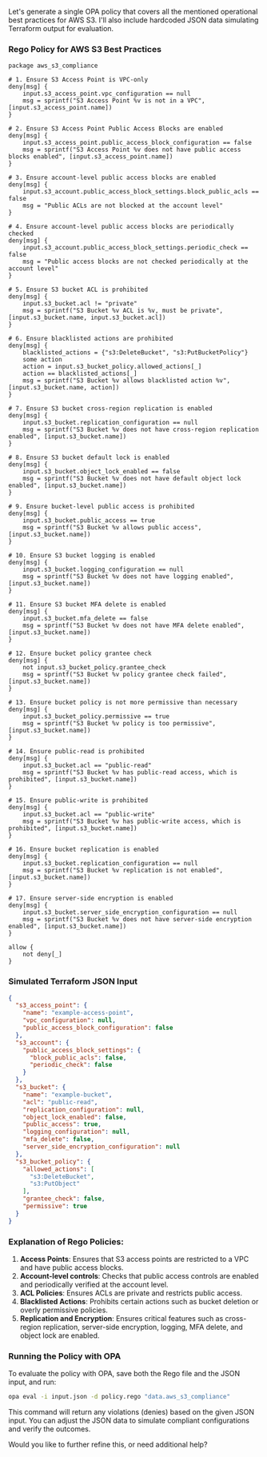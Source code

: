 Let's generate a single OPA policy that covers all the mentioned operational best practices for AWS S3. I'll also include hardcoded JSON data simulating Terraform output for evaluation.

### Rego Policy for AWS S3 Best Practices

```rego
package aws_s3_compliance

# 1. Ensure S3 Access Point is VPC-only
deny[msg] {
    input.s3_access_point.vpc_configuration == null
    msg = sprintf("S3 Access Point %v is not in a VPC", [input.s3_access_point.name])
}

# 2. Ensure S3 Access Point Public Access Blocks are enabled
deny[msg] {
    input.s3_access_point.public_access_block_configuration == false
    msg = sprintf("S3 Access Point %v does not have public access blocks enabled", [input.s3_access_point.name])
}

# 3. Ensure account-level public access blocks are enabled
deny[msg] {
    input.s3_account.public_access_block_settings.block_public_acls == false
    msg = "Public ACLs are not blocked at the account level"
}

# 4. Ensure account-level public access blocks are periodically checked
deny[msg] {
    input.s3_account.public_access_block_settings.periodic_check == false
    msg = "Public access blocks are not checked periodically at the account level"
}

# 5. Ensure S3 bucket ACL is prohibited
deny[msg] {
    input.s3_bucket.acl != "private"
    msg = sprintf("S3 Bucket %v ACL is %v, must be private", [input.s3_bucket.name, input.s3_bucket.acl])
}

# 6. Ensure blacklisted actions are prohibited
deny[msg] {
    blacklisted_actions = {"s3:DeleteBucket", "s3:PutBucketPolicy"}
    some action
    action = input.s3_bucket_policy.allowed_actions[_]
    action == blacklisted_actions[_]
    msg = sprintf("S3 Bucket %v allows blacklisted action %v", [input.s3_bucket.name, action])
}

# 7. Ensure S3 bucket cross-region replication is enabled
deny[msg] {
    input.s3_bucket.replication_configuration == null
    msg = sprintf("S3 Bucket %v does not have cross-region replication enabled", [input.s3_bucket.name])
}

# 8. Ensure S3 bucket default lock is enabled
deny[msg] {
    input.s3_bucket.object_lock_enabled == false
    msg = sprintf("S3 Bucket %v does not have default object lock enabled", [input.s3_bucket.name])
}

# 9. Ensure bucket-level public access is prohibited
deny[msg] {
    input.s3_bucket.public_access == true
    msg = sprintf("S3 Bucket %v allows public access", [input.s3_bucket.name])
}

# 10. Ensure S3 bucket logging is enabled
deny[msg] {
    input.s3_bucket.logging_configuration == null
    msg = sprintf("S3 Bucket %v does not have logging enabled", [input.s3_bucket.name])
}

# 11. Ensure S3 bucket MFA delete is enabled
deny[msg] {
    input.s3_bucket.mfa_delete == false
    msg = sprintf("S3 Bucket %v does not have MFA delete enabled", [input.s3_bucket.name])
}

# 12. Ensure bucket policy grantee check
deny[msg] {
    not input.s3_bucket_policy.grantee_check
    msg = sprintf("S3 Bucket %v policy grantee check failed", [input.s3_bucket.name])
}

# 13. Ensure bucket policy is not more permissive than necessary
deny[msg] {
    input.s3_bucket_policy.permissive == true
    msg = sprintf("S3 Bucket %v policy is too permissive", [input.s3_bucket.name])
}

# 14. Ensure public-read is prohibited
deny[msg] {
    input.s3_bucket.acl == "public-read"
    msg = sprintf("S3 Bucket %v has public-read access, which is prohibited", [input.s3_bucket.name])
}

# 15. Ensure public-write is prohibited
deny[msg] {
    input.s3_bucket.acl == "public-write"
    msg = sprintf("S3 Bucket %v has public-write access, which is prohibited", [input.s3_bucket.name])
}

# 16. Ensure bucket replication is enabled
deny[msg] {
    input.s3_bucket.replication_configuration == null
    msg = sprintf("S3 Bucket %v replication is not enabled", [input.s3_bucket.name])
}

# 17. Ensure server-side encryption is enabled
deny[msg] {
    input.s3_bucket.server_side_encryption_configuration == null
    msg = sprintf("S3 Bucket %v does not have server-side encryption enabled", [input.s3_bucket.name])
}

allow {
    not deny[_]
}
```

### Simulated Terraform JSON Input
```json
{
  "s3_access_point": {
    "name": "example-access-point",
    "vpc_configuration": null,
    "public_access_block_configuration": false
  },
  "s3_account": {
    "public_access_block_settings": {
      "block_public_acls": false,
      "periodic_check": false
    }
  },
  "s3_bucket": {
    "name": "example-bucket",
    "acl": "public-read",
    "replication_configuration": null,
    "object_lock_enabled": false,
    "public_access": true,
    "logging_configuration": null,
    "mfa_delete": false,
    "server_side_encryption_configuration": null
  },
  "s3_bucket_policy": {
    "allowed_actions": [
      "s3:DeleteBucket",
      "s3:PutObject"
    ],
    "grantee_check": false,
    "permissive": true
  }
}
```

### Explanation of Rego Policies:
1. **Access Points**: Ensures that S3 access points are restricted to a VPC and have public access blocks.
2. **Account-level controls**: Checks that public access controls are enabled and periodically verified at the account level.
3. **ACL Policies**: Ensures ACLs are private and restricts public access.
4. **Blacklisted Actions**: Prohibits certain actions such as bucket deletion or overly permissive policies.
5. **Replication and Encryption**: Ensures critical features such as cross-region replication, server-side encryption, logging, MFA delete, and object lock are enabled.

### Running the Policy with OPA
To evaluate the policy with OPA, save both the Rego file and the JSON input, and run:

```bash
opa eval -i input.json -d policy.rego "data.aws_s3_compliance"
```

This command will return any violations (denies) based on the given JSON input. You can adjust the JSON data to simulate compliant configurations and verify the outcomes.

Would you like to further refine this, or need additional help?
